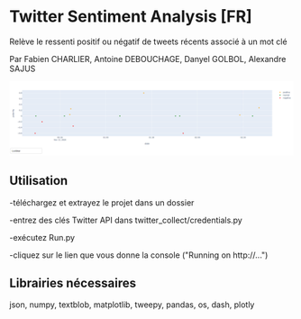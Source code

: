 # Twitter Sentiment Analysis [FR]
Relève le ressenti positif ou négatif de tweets récents associé à un mot clé

Par Fabien CHARLIER, Antoine DEBOUCHAGE, Danyel GOLBOL, Alexandre SAJUS

![](example2.png)

## Utilisation
-téléchargez et extrayez le projet dans un dossier

-entrez des clés Twitter API dans twitter_collect/credentials.py

-exécutez Run.py

-cliquez sur le lien que vous donne la console ("Running on http://...")

## Librairies nécessaires
json, numpy, textblob, matplotlib, tweepy, pandas, os, dash, plotly
